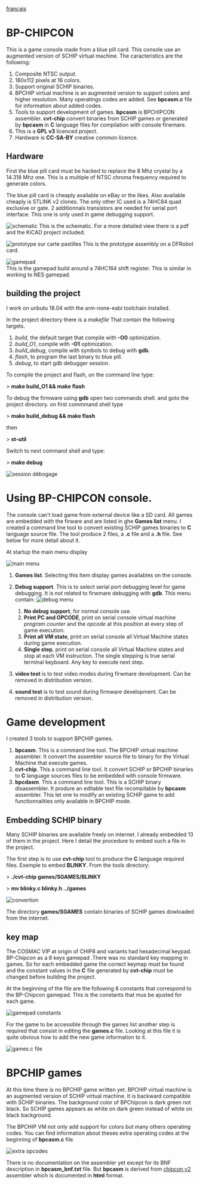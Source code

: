 [français](readme.md)

BP-CHIPCON
=
This is a game console made from a blue pill card. This console use an augmented version of SCHIP virtual machine. The caracteristics are the following:

1. Composite NTSC output.
1. 180x112 pixels at 16 colors.
1. Support original SCHIP binaries.
1. BPCHIP virtual machine is an augmented version to support colors and higher resolution. Many operatings codes are added. See **bpcasm.c** file for information about added codes.
1. Tools to support development of games. **bpcasm** is BPCHIPCON assembler. **cvt-chip** convert binaries from SCHIP games or generated by **bpcasm** in **C** language files for compilation with console firwmare.
1. This is a **GPL v3** licenced project.
1. Hardware is **CC-SA-BY** creative common licence.

Hardware
-
First the blue pill card must be hacked to replace the 8 Mhz crystal by a 14.318 Mhz one. This is a multiple of NTSC chroma frequency required to generate colors.

The blue pill card is cheaply available on eBay or the likes. Also available cheaply is STLINK v2 clones. The only other IC used is a 74HC84 quad exclusive or gate. 2 additionnals transistors are needed for serial port interface. This one is only used in game debugging support.

![schematic](bp-chipcon-schematic.png)
This is the schematic. For a more detailed view there is a pdf and the KiCAD project included.

![prototype sur carte pastilles](prototype-sur-carte-pastille.png)
This is the prototype assembly on a DFRobot card.

![gamepad](gamepad.jpg)<br/>
This is the gamepad build around a 74HC164 shift register.
This is similar in working to NES gamepad.

building the project
-

I work on unbutu 18.04 with the arm-none-eabi toolchain installed.

In the project directory there is a *makefile* That contain the following targets.

1. *build*, the default target that compile with **-O0** optimization.
1. *build_O1*, compile with **-O1** optimization.
1. *build_debug*, compile with symbols to debug with **gdb**.
1. *flash*, to program the last binary to blue pill.
1. *debug*, to start gdb debugger session.


To compile the project and flash, on the command line type:

&gt; **make build_O1 && make flash**

To debug the firmware using **gdb** open two commands shell.
and goto the project directory. on first commmand shell type

&gt;  **make build_debug && make flash** 

then

&gt; **st-util**

Switch to next command shell and type:

&gt;  **make debug**

![session débogage](debug_session.png)


Using BP-CHIPCON console.
=

The console can't load game from external device like a SD card. All games are embedded with the firware and are listed in ghe **Games list** menu. I created a command line tool to convert existing SCHIP games binaries to **C** language source file. The tool produce 2 files, a **.c** file and a **.h** file. See below for more detail about it.

At startup the main menu display

![main menu](main_menu.png)

1. **Games list**. Selecting this Item display games availables on the console.
1. **Debug support**. This is to select serial port debugging level for game debugging. It is not related to firwmare debugging with **gdb**. This menu contain:
    ![debug menu](debug_menu.png)

    1. **No debug support**, for normal console use.
    1. **Print PC and OPCODE**, print on serial console
    virtual machine *program counter* and the *opcode* at this position at every step of game execution.
    1. **Print all VM state**, print on serial console all Virtual Machine states during game execution.
    1. **Single step**, print on serial console all Virtual Machine states and stop at each VM instruction. The single stepping is true serial terminal keyboard. Any key to execute next step.

1. **video test** is to test video modes during firwmare development. Can be removed in distribution version.
1. **sound test** is to test sound during firmware development. Can be removed in distribution version.

Game development
=

I created 3 tools to support BPCHIP games.

1. **bpcasm**. This is a command line tool. The BPCHIP virtual machine assembler. It convert the assembler source file to binary for the Virtual Machine that execute games.
1. **cvt-chip**. This a command line tool. It convert SCHIP or BPCHIP binaries to **C** language sources files to be embedded with console firmware.
1. **bpcdasm**. This a command line tool. This is a SCHIP binary disassembler. It produre an editable text file recompilable by **bpcasm** assembler. This let one to modify an existing SCHIP game to add functionnalities only available in BPCHIP mode.

Embedding SCHIP binary
-

Many SCHIP binaries are available freely on internet. I already embedded 13 of them in the project. Here I detail the procedure to embed such a file in the project.

The first step is to use **cvt-chip** tool to produce the **C** language required files. Exemple to embed **BLINKY**.
From the tools directory:

&gt; **./cvt-chip games/SGAMES/BLINKY**

&gt; **mv blinky.c blinky.h ../games**

![convertion](cvt-chip.png)

The directory **games/SGAMES** contain binaries of SCHIP games dowloaded from the internet. 

key map
-

The COSMAC VIP at origin of CHIP8 and variants had hexadecimal keypad. BP-Chipcon as a 8 keys gamepad .There was no standard key mapping in games. So for each embedded game the correct keymap must be found and the constant values in the **C** file generated by **cvt-chip** must be changed before building the project.

At the beginning of the file are the following 8 constants that correspond to the BP-Chipcon gamepad. This is the constants that mus be ajusted for each game.

![gamepad constants](gamepad-constant.png)

For the game to be accessible through the games list another step is required that consist in editing the **games.c** file. Looking at this file it is quite obvious how to add the new game information to it.

![games.c file](games.png)


BPCHIP games
=
At this time there is no BPCHIP game written yet. BPCHIP virtual machine is an augmented version of SCHIP virtual machine. It is backward compatible with SCHIP binaries. The background color of BPChipcon is dark green not black. So SCHIP games appears as white on dark green instead of white on black background.

The BPCHIP VM not only add support for colors but many others operating codes. You can find information about theses extra operating codes at the beginning of **bpcasm.c** file.

![extra opcodes](bpchip-vm-extra.png)

There is no documentation on the assembler yet except for its BNF description in **bpcasm_bnf.txt** file. But **bpcasm** is derived from [chipcon v2](https://github.com/Picatout/chipcon_v2) assembler which is documented in **html** format.
